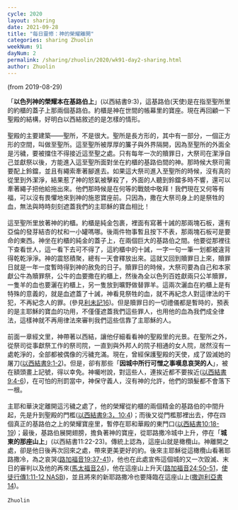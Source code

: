 ```yaml
---
cycle: 2020
layout: sharing
date: 2021-09-28
title: "每日靈修：神的榮耀離開"
categories: sharing Zhuolin
weekNum: 91
dayNum: 2
permalink: /sharing/zhuolin/2020/wk91-day2-sharing.html
author: Zhuolin
---
```

(from 2019-08-29)

「**以色列神的榮耀本在基路伯上**」(以西結書9:3)，這基路伯(天使)是在指至聖所里的約櫃的蓋子上那兩個基路伯。約櫃是神在世間的帳幕里的寶座。現在再回顧一下聖殿的結構，好明白以西結敘述的是怎樣的情形。    
     
聖殿的主要建築——聖所，不是很大。聖所是長方形的，其中有一部分，一個正方形的空間，叫做至聖所。這至聖所被厚厚的簾子與外界隔開，因為至聖所的外面全是污穢，要被擋住不得接近這至聖之處。只有每年一次的贖罪日，大祭司在潔淨自己並獻祭以後，方能進入這至聖所面對坐在約櫃的基路伯間的神。那時候大祭司需要配上鈴鐺，並且有繩索牽著腳進去。如果這大祭司進入至聖所的時候，沒有真的從里到外潔淨，結果惹了神的怒氣被擊殺了，外面的人聽到鈴鐺多時不響，還可以牽著繩子把他給拖出來。他們那時候是在何等的戰兢中敬拜！我們現在又何等有福，可以沒有畏懼地來到神的施恩寶座前。只因為，撒在大祭司身上的是祭牲的血，無法與時時刻刻遮蓋我們的主耶穌的寶血相比！    
     
這至聖所里放著神的約櫃。約櫃是純金包裹，裡面有寫著十誡的那兩塊石板，還有亞倫的發芽結杏的杖和一小罐嗎哪。後兩件物事暫且按下不表，那兩塊石板可是要命的東西。神坐在約櫃的純金的蓋子上，在兩個巨大的基路伯之間。他要從那裡往下查看世人，這一看下去可不得了，這約櫃中的十誡，一字一句一筆一划都被違背得乾乾淨淨。神的震怒積聚，總有一天會釋放出來。這就又回到贖罪日上來，贖罪日就是一年一度暫時得到神的赦免的日子。贖罪日的時候，大祭司要為自己和本家獻公牛為贖罪祭，公牛的血要撒在約櫃上，然後為全以色列百姓獻兩只公羊贖罪，一隻羊的血也要灑在約櫃上，另一隻放到曠野做替罪羊。這兩次灑血在約櫃上是有特殊的意義的，就是血遮蓋了十誡，神看見祭牲的血，就不再紀念人對這律法的干犯，不再紀念人的罪。(參見[利未記16](https：//www.biblegateway.com/quicksearch/？quicksearch=利未記16&qs_version=CUVMPT))。但是贖罪日的一切禮儀都是暫時的，預表的是主耶穌的寶血的功用，不僅僅遮蓋我們這些罪人，也用他的血為我們成全律法，這樣神就不再用律法來審判我們這些信靠了主耶穌的人。    
     
前面一章經文里，神帶著以西結，讓他仔細看看神的聖殿里的光景。在聖所之外，從祭司從事獻祭工作的祭司院，一直到與外邦人的院子相通的女人院，居然沒有一處乾淨的，全部都被偶像的污穢充滿。現在，曾經保護聖殿的天使，成了毀滅她的屠刀([以西結書9:1-2](https：//www.biblegateway.com/quicksearch/？quicksearch=以西結書9:1-2&qs_version=CUVMPT))。但是，卻有那些「**因城中所行可憎之事嘆息哀哭的人**」，被在額頭畫上記號，得以幸免。神囑咐說，對這些人，連挨近都不要挨近([以西結書9:4-6](https：//www.biblegateway.com/quicksearch/？quicksearch=以西結書9:4-6&qs_version=CUVMPT))，在可怕的刑罰當中，神保守義人，沒有神的允許，他們的頭髮都不會落下一根。    
     
主耶和華決定離開這污穢之處了，他的榮耀從約櫃的兩個精金的基路伯的中間升起，先是升到聖殿的門檻([以西結書9:3，10:4](https：//www.biblegateway.com/quicksearch/？quicksearch=以西結書9:3，10:4&qs_version=CUVMPT))；而後又從門檻那裡出去，停在四個真正的基路伯之上的榮耀寶座里，暫停在耶和華殿的東門口([以西結書10:18-19](https：//www.biblegateway.com/quicksearch/？quicksearch=以西結書10:18-19&qs_version=CUVMPT))；最後，基路伯展開翅膀，擔負著神的寶座，從耶路撒冷城中上升，停在「**城東的那座山上**」(以西結書11:22-23)。傳統上認為，這座山就是橄欖山。神離開之處，卻是他日後再次回來之處，帶來更美更好的約。後來主耶穌從這橄欖山看著耶路撒冷，為之哀哭([路加福音19:37-41](https：//www.biblegateway.com/quicksearch/？quicksearch=路加福音19:37-41&qs_version=CUVMPT))，他也在此處宣佈這個城的又一次毀滅、末日的審判以及他的再來([馬太福音24](https：//www.biblegateway.com/quicksearch/？quicksearch=馬太福音24&qs_version=CUVMPT))，他在這座山上升天([路加福音24:50-51](https：//www.biblegateway.com/quicksearch/？quicksearch=路加福音24:50-51&qs_version=CUVMPT)，[使徒行傳1:11-12 NASB](https：//www.biblegateway.com/quicksearch/？quicksearch=使徒行傳1:11-12&qs_version=NASB))，並且將來的新耶路撒冷也要降臨在這座山上([撒迦利亞書14](https：//www.biblegateway.com/quicksearch/？quicksearch=撒迦利亞書14&qs_version=CUVMPT))。    
     
`Zhuolin`  
